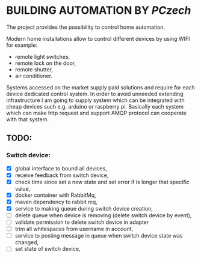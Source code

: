 # BUILDING AUTOMATION BY *PCzech*

The project provides the possibility to control home automation.

Modern home installations allow to control different devices by using WIFI for example:
 - remote light switches,
 - remote lock on the door,
 - remote shutter,
 - air conditioner.

Systems accessed on the market supply paid solutions and require for each device dedicated control system.
In order to avoid unneeded extending infrastructure I am going to supply system which can be integrated with cheap 
devices such e.g. arduino or raspberry pi. Basically  each system which can make http request and support AMQP protocol
can cooperate with that system.


## TODO:

### Switch device:
- [x] global interface to bound all devices,
- [x] receive feedback from switch device,
- [x] check time since set a new state and set error if is longer that specific value,
- [x] docker container with RabbitMq,
- [x] maven dependency to rabbit mq,
- [x] service to making queue during switch device creation,
- [ ] delete queue when device is removing (delete switch device by event),
- [ ] validate permission to delete switch device in adapter
- [ ] trim all whitespaces from username in account,
- [ ] service to posting message in queue when switch device state was changed,
- [ ] set state of switch device,